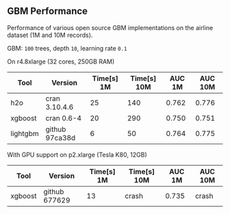
## GBM Performance

Performance of various open source GBM implementations on the airline dataset (1M and 10M records).

GBM: `100` trees, depth `10`, learning rate `0.1`


On r4.8xlarge (32 cores, 250GB RAM)

Tool     |  Version        | Time[s] 1M  |  Time[s] 10M  |   AUC 1M  |   AUC 10M
---------|-----------------|-------------|---------------|-----------|------------
h2o      |  cran 3.10.4.6  |   25        |    140        |   0.762   |   0.776
xgboost  |  cran 0.6-4     |   20        |    290        |   0.750   |   0.751
lightgbm |  github 97ca38d |    6        |     50        |   0.764   |   0.775


With GPU support on p2.xlarge (Tesla K80, 12GB)

Tool     |  Version        | Time[s] 1M  |  Time[s] 10M  |   AUC 1M  |   AUC 10M
---------|-----------------|-------------|---------------|-----------|------------
xgboost  |  github 677629  |   13        |    crash      |   0.735   |   crash




